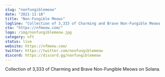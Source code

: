 ```yaml
---
slug: "nonfungiblemeow"
date: "2021-11-18"
title: "Non-Fungible Meows"
logline: "Collection of 3,333 of Charming and Brave Non-Fungible Meows on Solana."
cta: "https://nfmeow.com/"
logo: /img/nonfungiblemeow.jpg
category: nft
status: live
website: https://nfmeow.com/
twitter: https://twitter.com/nonfungiblemeow
discord: https://discord.gg/nonfungiblemeow
---
```


Collection of 3,333 of Charming and Brave Non-Fungible Meows on Solana.
